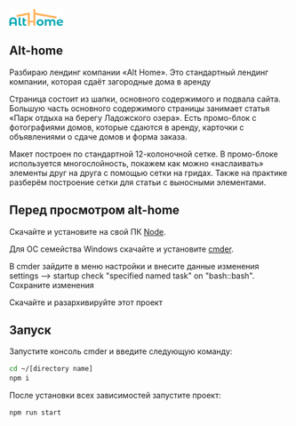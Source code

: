 
<img width="97" height="30" alt="Alt Home logo" src="https://github.com/shurawi/alt-home/blob/master/source/img/header_logo.png">

## Alt-home

Разбираю лендинг компании «Alt Home». Это стандартный лендинг компании, которая сдаёт загородные дома в аренду

Страница состоит из шапки, основного содержимого и подвала сайта. Большую часть основного содержимого страницы занимает статья «Парк отдыха на берегу Ладожского озера». Есть промо-блок с фотографиями домов, которые сдаются в аренду, карточки с объявлениями о сдаче домов и форма заказа.

Макет построен по стандартной 12-колоночной сетке. В промо-блоке используется многослойность, покажем как можно «наслаивать» элементы друг на друга с помощью сетки на гридах. Также на практике разберём построение сетки для статьи с выносными элементами.

## Перед просмотром alt-home
Скачайте и установите на свой ПК [Node](https://nodejs.org/en/).

Для ОС семейства Windows скачайте и установите [cmder](https://cmder.net/).

В cmder зайдите в меню настройки и внесите данные изменения settings --> startup check "specified named task" on "bash::bash". Сохраните изменения

Скачайте и разархивируйте этот проект

## Запуск 
Запустите консоль cmder и введите следующую команду:
```bash
cd ~/[directory name]
npm i
```
После установки всех зависимостей запустите проект:
```bush
npm run start
```
